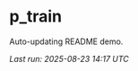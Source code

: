 # p_train

Auto-updating README demo.

<!--START_SECTION:status-->
_Last run: 2025-08-23 14:17 UTC_
<!--END_SECTION:status-->






















































































